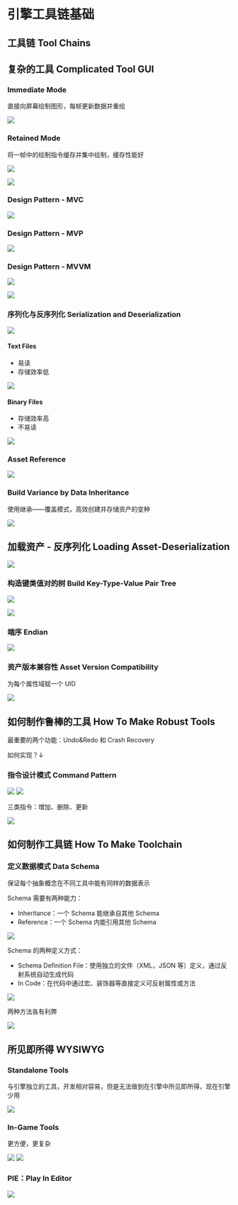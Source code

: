 # 引擎工具链基础

## 工具链 Tool Chains

## 复杂的工具 Complicated Tool GUI

### Immediate Mode

直接向屏幕绘制图形，每帧更新数据并重绘

![](attachments/Pasted%20image%2020220709233417.png)

### Retained Mode

将一帧中的绘制指令缓存并集中绘制，缓存性能好

![](attachments/Pasted%20image%2020220709233516.png)

![](attachments/Pasted%20image%2020220709233612.png)

### Design Pattern - MVC

![](attachments/Pasted%20image%2020220709233646.png)

### Design Pattern - MVP

![](attachments/Pasted%20image%2020220709233852.png)

### Design Pattern - MVVM

![](attachments/Pasted%20image%2020220709233926.png)

![](attachments/Pasted%20image%2020220709233957.png)

### 序列化与反序列化 Serialization and Deserialization

![](attachments/Pasted%20image%2020220709234317.png)

#### Text Files

- 易读
- 存储效率低

![](attachments/Pasted%20image%2020220709234844.png)

#### Binary Files

- 存储效率高
- 不易读

![](attachments/Pasted%20image%2020220709234909.png)

### Asset Reference

![](attachments/Pasted%20image%2020220709235115.png)

### Build Variance by Data Inheritance

使用继承——覆盖模式，高效创建并存储资产的变种

![](attachments/Pasted%20image%2020220709235320.png)

## 加载资产 - 反序列化 Loading Asset-Deserialization

![](attachments/Pasted%20image%2020220709235907.png)

### 构造键类值对的树 Build Key-Type-Value Pair Tree

![](attachments/Pasted%20image%2020220710000013.png)

![](attachments/Pasted%20image%2020220710000158.png)

### 端序 Endian

![](attachments/Pasted%20image%2020220710000438.png)

### 资产版本兼容性 Asset Version Compatibility

为每个属性域赋一个 UID

![](attachments/Pasted%20image%2020220710000803.png)

## 如何制作鲁棒的工具 How To Make Robust Tools

最重要的两个功能：Undo&Redo 和 Crash Recovery

如何实现？↓

### 指令设计模式 Command Pattern

![](attachments/Pasted%20image%2020220710001815.png)
![](attachments/Pasted%20image%2020220710001951.png)

三类指令：增加、删除、更新

![](attachments/Pasted%20image%2020220728154205.png)

## 如何制作工具链 How To Make Toolchain

### 定义数据模式 Data Schema

保证每个抽象概念在不同工具中能有同样的数据表示

Schema 需要有两种能力：
- Inheritance：一个 Schema 能继承自其他 Schema
- Reference：一个 Schema 内能引用其他 Schema

![](attachments/Pasted%20image%2020220728154551.png)

Schema 的两种定义方式：
- Schema Definition File：使用独立的文件（XML，JSON 等）定义，通过反射系统自动生成代码
- In Code：在代码中通过宏、装饰器等直接定义可反射属性或方法

![](attachments/Pasted%20image%2020220728155035.png)

两种方法各有利弊

![](attachments/Pasted%20image%2020220728155603.png)

## 所见即所得 WYSIWYG

### Standalone Tools

与引擎独立的工具，开发相对容易，但是无法做到在引擎中所见即所得，现在引擎少用

![](attachments/Pasted%20image%2020220728161107.png)

### In-Game Tools

更方便，更复杂

![](attachments/Pasted%20image%2020220728161154.png)
![](attachments/Pasted%20image%2020220728161617.png)

### PIE：Play In Editor

![](attachments/Pasted%20image%2020220728161733.png)
